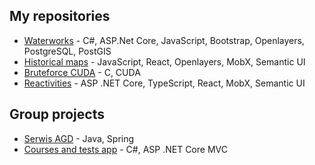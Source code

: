 ## My repositories
* [Waterworks](/../../../waterworks) - C#, ASP.Net Core, JavaScript, Bootstrap, Openlayers, PostgreSQL, PostGIS
* [Historical maps](/../../../hist-map) - JavaScript, React, Openlayers, MobX, Semantic UI
* [Bruteforce CUDA](/../../../bruteforce-cuda) - C, CUDA
* [Reactivities](/../../../Reactivities) - ASP .NET Core, TypeScript, React, MobX, Semantic UI
  
## Group projects
*  [Serwis AGD](/../../../../ksundaysky/AGD-serwis) - Java, Spring
*  [Courses and tests app](/../../../../wrobika/courses) - C#, ASP .NET Core MVC
  
<!--
**natamora/natamora** is a ✨ _special_ ✨ repository because its `README.md` (this file) appears on your GitHub profile.

Here are some ideas to get you started:

- 🔭 I’m currently working on ...
- 🌱 I’m currently learning ...
- 👯 I’m looking to collaborate on ...
- 🤔 I’m looking for help with ...
- 💬 Ask me about ...
- 📫 How to reach me: ...
- 😄 Pronouns: ...
- ⚡ Fun fact: ...
-->
